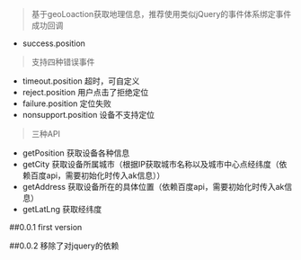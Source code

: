 >基于geoLoaction获取地理信息，推荐使用类似jQuery的事件体系绑定事件
成功回调
* success.position

>支持四种错误事件
* timeout.position 超时，可自定义
* reject.position 用户点击了拒绝定位
* failure.position 定位失败
* nonsupport.position 设备不支持定位

>三种API
* getPosition 获取设备各种信息
* getCity 获取设备所属城市（根据IP获取城市名称以及城市中心点经纬度（依赖百度api，需要初始化时传入ak信息））
* getAddress 获取设备所在的具体位置（依赖百度api，需要初始化时传入ak信息）
* getLatLng 获取经纬度

##0.0.1
first version

##0.0.2
移除了对jquery的依赖
